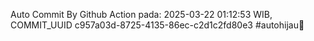 Auto Commit By Github Action pada: 2025-03-22 01:12:53 WIB, COMMIT_UUID c957a03d-8725-4135-86ec-c2d1c2fd80e3 #autohijau🗿
